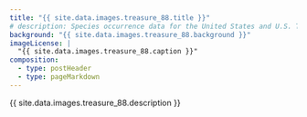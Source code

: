 ```yaml
---
title: "{{ site.data.images.treasure_88.title }}"
# description: Species occurrence data for the United States and U.S. Territories.
background: "{{ site.data.images.treasure_88.background }}"
imageLicense: |
  "{{ site.data.images.treasure_88.caption }}"
composition:
  - type: postHeader
  - type: pageMarkdown
---
```


{{ site.data.images.treasure_88.description }}
